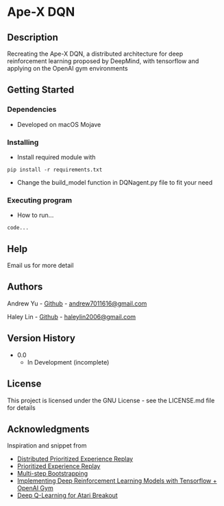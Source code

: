 # Ape-X DQN 

## Description

Recreating the Ape-X DQN, a distributed architecture for deep reinforcement learning proposed by DeepMind, with tensorflow and applying on the OpenAI gym environments

## Getting Started

### Dependencies

* Developed on macOS Mojave

### Installing

* Install required module with
```
pip install -r requirements.txt
```
* Change the build_model function in DQNagent.py file to fit your need

### Executing program

* How to run...
```
code...
```

## Help

Email us for more detail

## Authors

Andrew Yu - [Github](https://github.com/yuyenchu) - andrew7011616@gmail.com

Haley Lin - [Github](https://github.com/HaleyLin2006) - haleylin2006@gmail.com

## Version History

* 0.0
    * In Development (incomplete)

## License

This project is licensed under the GNU License - see the LICENSE.md file for details

## Acknowledgments

Inspiration and snippet from
* [Distributed Prioritized Experience Replay](https://arxiv.org/pdf/1803.00933v1.pdf)
* [Prioritized Experience Replay](https://arxiv.org/pdf/1511.05952.pdf)
* [Multi-step Bootstrapping](https://www.cs.ubc.ca/labs/lci/mlrg/slides/Multi-step_Bootstrapping.pdf)
* [Implementing Deep Reinforcement Learning Models with Tensorflow + OpenAI Gym](https://lilianweng.github.io/lil-log/2018/05/05/implementing-deep-reinforcement-learning-models.html#deep-q-network)
* [Deep Q-Learning for Atari Breakout](https://keras.io/examples/rl/deep_q_network_breakout/)